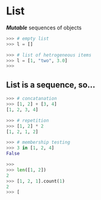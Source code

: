 # List
***Mutable*** sequences of objects
```python
>>> # empty list
>>> l = []

>>> # list of hetrogeneous items
>>> l = [1, "two", 3.0]
>>>
```
## List is a sequence, so...
```python
>>> # concatanation
>>> [1, 2] + [3, 4]
[1, 2, 3, 4]

>>> # repetition
>>> [1, 2] * 2
[1, 2, 1, 2]

>>> # membership testing
>>> 3 in [1, 2, 4]
False

>>>
>>> len([1, 2])
2
>>> [1, 2, 1].count(1)
2
>>> [
```
<!--stackedit_data:
eyJoaXN0b3J5IjpbLTY4MDc1MzcxNywxMDIzNTg3NTQ4XX0=
-->